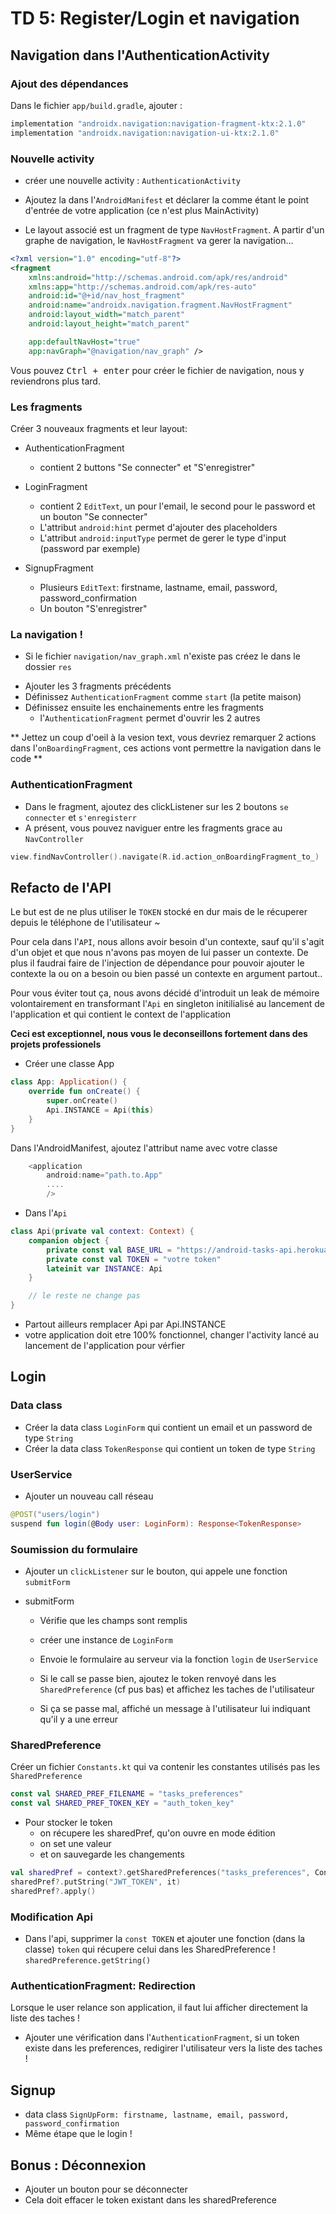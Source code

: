 # TD 5: Register/Login et navigation

## Navigation dans l'AuthenticationActivity


### Ajout des dépendances

Dans le fichier `app/build.gradle`, ajouter :

```groovy
implementation "androidx.navigation:navigation-fragment-ktx:2.1.0"
implementation "androidx.navigation:navigation-ui-ktx:2.1.0"
```


### Nouvelle activity
- créer une nouvelle activity : `AuthenticationActivity`
- Ajoutez la dans l'`AndroidManifest` et déclarer la comme étant le point d'entrée de votre application (ce n'est plus MainActivity)

- Le layout associé est un fragment de type `NavHostFragment`. A partir d'un graphe de navigation, le `NavHostFragment` va gerer la navigation...

```xml
<?xml version="1.0" encoding="utf-8"?>
<fragment
    xmlns:android="http://schemas.android.com/apk/res/android"
    xmlns:app="http://schemas.android.com/apk/res-auto"
    android:id="@+id/nav_host_fragment"
    android:name="androidx.navigation.fragment.NavHostFragment"
    android:layout_width="match_parent"
    android:layout_height="match_parent"

    app:defaultNavHost="true"
    app:navGraph="@navigation/nav_graph" />
```

Vous pouvez <kbd>Ctrl + enter</kbd> pour créer le fichier de navigation, nous y reviendrons plus tard.

### Les fragments
Créer 3 nouveaux fragments et leur layout:

* AuthenticationFragment
  - contient 2 buttons "Se connecter" et "S'enregistrer"

* LoginFragment
  - contient 2 `EditText`, un pour l'email, le second pour le password et un bouton "Se connecter"
  - L'attribut `android:hint` permet d'ajouter des placeholders
  - L'attribut `android:inputType` permet de gerer le type d'input (password par exemple)

* SignupFragment
  - Plusieurs `EditText`: firstname, lastname, email, password, password_confirmation
  - Un bouton "S'enregistrer"

### La navigation !

- Si le fichier `navigation/nav_graph.xml` n'existe pas créez le dans le dossier `res`


* Ajouter les 3 fragments précédents
* Définissez `AuthenticationFragment` comme `start` (la petite maison)
* Définissez ensuite les enchainements entre les fragments
  - l'`AuthenticationFragment` permet d'ouvrir les 2 autres

** Jettez un coup d'oeil à la vesion text, vous devriez remarquer 2 actions dans l'`onBoardingFragment`, ces actions vont permettre la navigation dans le code **


### AuthenticationFragment
- Dans le fragment, ajoutez des clickListener sur les 2 boutons `se connecter` et `s'enregisterr`
- A présent, vous pouvez naviguer entre les fragments grace au `NavController`

```kotlin
view.findNavController().navigate(R.id.action_onBoardingFragment_to_)
```


## Refacto de l'API
Le but est de ne plus utiliser le `TOKEN` stocké en dur mais de le récuperer depuis le téléphone de l'utilisateur ~

Pour cela dans l'`API`, nous allons avoir besoin d'un contexte, sauf qu'il s'agit d'un objet et que nous n'avons pas moyen de lui passer un contexte. De plus il faudrai faire de l'injection de dépendance pour pouvoir ajouter le contexte la ou on a besoin ou bien passé un contexte en argument partout..

Pour vous éviter tout ça, nous avons décidé d'introduit un leak de mémoire volontairement en transformant l'`Api` en singleton initilialisé au lancement de l'application et qui contient le context de l'application

**Ceci est exceptionnel, nous vous le deconseillons fortement dans des projets professionels**

- Créer une classe App
```kotlin
class App: Application() {
    override fun onCreate() {
        super.onCreate()
        Api.INSTANCE = Api(this)
    }
}

```

Dans l'AndroidManifest, ajoutez l'attribut name avec votre classe
```kotlin
    <application
        android:name="path.to.App"
        ....
        />
```

- Dans l'`Api`
```kotlin
class Api(private val context: Context) {
    companion object {
        private const val BASE_URL = "https://android-tasks-api.herokuapp.com/api/"
        private const val TOKEN = "votre token"
        lateinit var INSTANCE: Api
    }

    // le reste ne change pas
}
```


- Partout ailleurs remplacer Api par Api.INSTANCE
- votre application doit etre 100% fonctionnel, changer l'activity lancé au lancement de l'application pour vérfier


## Login
### Data class
- Créer la data class `LoginForm` qui contient un email et un password de type `String`
- Créer la data class `TokenResponse` qui contient un token de type `String`

### UserService
- Ajouter un nouveau call réseau
```kotlin
@POST("users/login")
suspend fun login(@Body user: LoginForm): Response<TokenResponse>
```


### Soumission du formulaire
- Ajouter un `clickListener` sur le bouton, qui appele une fonction `submitForm`
* submitForm
  - Vérifie que les champs sont remplis
  - créer une instance de `LoginForm`
  - Envoie le formulaire au serveur via la fonction `login` de `UserService`
  - Si le call se passe bien, ajoutez le token renvoyé dans les `SharedPreference` (cf pus bas) et affichez les taches de l'utilisateur

  - Si ça se passe mal, affiché un message à l'utilisateur lui indiquant qu'il y a une erreur


### SharedPreference
Créer un fichier `Constants.kt` qui va contenir les constantes utilisés pas les `SharedPreference`
```kotlin
const val SHARED_PREF_FILENAME = "tasks_preferences"
const val SHARED_PREF_TOKEN_KEY = "auth_token_key"
```

* Pour stocker le token
  - on récupere les sharedPref, qu'on ouvre en mode édition
  - on set une valeur
  - et on sauvegarde les changements

```kotlin
val sharedPref = context?.getSharedPreferences("tasks_preferences", Context.MODE_PRIVATE)?.edit()
sharedPref?.putString("JWT_TOKEN", it)
sharedPref?.apply()
```


### Modification Api
- Dans l'api, supprimer la `const TOKEN` et ajouter une fonction (dans la classe) `token` qui récupere celui dans les SharedPreference !
`sharedPreference.getString()`



### AuthenticationFragment: Redirection
Lorsque le user relance son application, il faut lui afficher directement la liste des taches !
- Ajouter une vérification dans l'`AuthenticationFragment`, si un token existe dans les preferences, redigirer l'utilisateur vers la liste des taches !


## Signup
- data class `SignUpForm: firstname, lastname, email, password, password_confirmation`
- Même étape que le login !



## Bonus : Déconnexion
- Ajouter un bouton pour se déconnecter
- Cela doit effacer le token existant dans les sharedPreference
